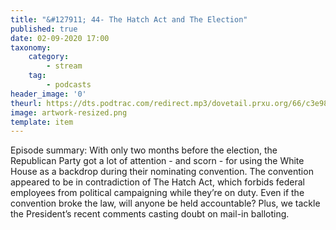 ```yaml
---
title: "&#127911; 44- The Hatch Act and The Election"
published: true
date: 02-09-2020 17:00
taxonomy:
    category:
        - stream
    tag:
        - podcasts
header_image: '0'
theurl: https://dts.podtrac.com/redirect.mp3/dovetail.prxu.org/66/c3e98525-5189-40fb-b7be-91ad6d381714/TCL_August_Hatch_part_1.mp3
image: artwork-resized.png
template: item
--- 
```

Episode summary: With only two months before the election, the Republican Party got a lot of attention - and scorn - for using the White House as a backdrop during their nominating convention. The convention appeared to be in contradiction of The Hatch Act, which forbids federal employees from political campaigning while they’re on duty. Even if the convention broke the law, will anyone be held accountable? Plus, we tackle the President’s recent comments casting doubt on mail-in balloting.
